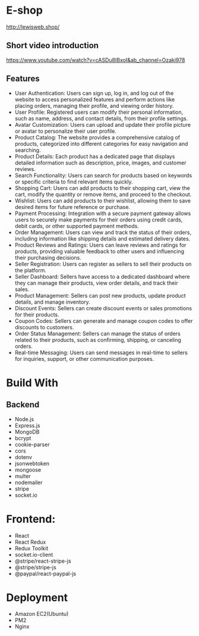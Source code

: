 # E-shop
http://lewisweb.shop/
## Short video introduction
https://www.youtube.com/watch?v=cASDu8IBxoI&ab_channel=Ozaki978
## Features
* User Authentication: Users can sign up, log in, and log out of the website to access personalized features and perform actions like placing orders, managing their profile, and viewing order history.
* User Profile: Registered users can modify their personal information, such as name, address, and contact details, from their profile settings.
* Avatar Customization: Users can upload and update their profile picture or avatar to personalize their user profile.
* Product Catalog: The website provides a comprehensive catalog of products, categorized into different categories for easy navigation and searching.
* Product Details: Each product has a dedicated page that displays detailed information such as description, price, images, and customer reviews.
* Search Functionality: Users can search for products based on keywords or specific criteria to find relevant items quickly.
* Shopping Cart: Users can add products to their shopping cart, view the cart, modify the quantity or remove items, and proceed to the checkout.
* Wishlist: Users can add products to their wishlist, allowing them to save desired items for future reference or purchase.
* Payment Processing: Integration with a secure payment gateway allows users to securely make payments for their orders using credit cards, debit cards, or other supported payment methods.
* Order Management: Users can view and track the status of their orders, including information like shipping details and estimated delivery dates.
* Product Reviews and Ratings: Users can leave reviews and ratings for products, providing valuable feedback to other users and influencing their purchasing decisions.
* Seller Registration: Users can register as sellers to sell their products on the platform.
* Seller Dashboard: Sellers have access to a dedicated dashboard where they can manage their products, view order details, and track their sales.
* Product Management: Sellers can post new products, update product details, and manage inventory.
* Discount Events: Sellers can create discount events or sales promotions for their products.
* Coupon Codes: Sellers can generate and manage coupon codes to offer discounts to customers.
* Order Status Management: Sellers can manage the status of orders related to their products, such as confirming, shipping, or canceling orders.
* Real-time Messaging: Users can send messages in real-time to sellers for inquiries, support, or other communication purposes.

# Build With
## Backend
* Node.js
* Express.js
* MongoDB
* bcrypt
* cookie-parser
* cors
* dotenv
* jsonwebtoken
* mongoose
* multer
* nodemailer
* stripe
* socket.io
# Frontend:
* React
* React Redux
* Redux Toolkit
* socket.io-client
* @stripe/react-stripe-js
* @stripe/stripe-js
* @paypal/react-paypal-js
# Deployment
* Amazon EC2(Ubuntu)
* PM2
* Nginx
